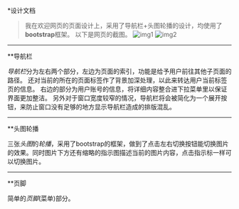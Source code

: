 *设计文档
>我在欢迎网页的页面设计上，采用了导航栏+头图轮播的设计，均使用了**bootstrap**框架。
以下是网页的截图。
![img1](../image/img1.png)
![img2](../image/img2.png)

-------------------

**导航栏

*导航栏*分为左右两个部分，左边为页面的索引，功能是给予用户前往其他子页面的路径。
还对当前的所在的页面标签作了背景加深处理，以此来转达用户当前标签页的信息。
右边的部分为用户账号的信息，将详细内容整合进下拉菜单里以保证界面更加整洁。
另外对于窗口宽度较窄的情况，导航栏将会被简化为一个展开按钮，来防止窗口没有足够的地方显示导航栏造成的排版混乱。

-------------------

**头图轮播

三张*头图*的*轮播*，采用了bootstrap的框架，做到了点击左右切换按钮能切换图片的效果。同时图片下方还有缩略的指示图描述当前的图片内容，点击指示标一样可以切换图片。


-------------------

**页脚

简单的*页脚*(菜单)部分。